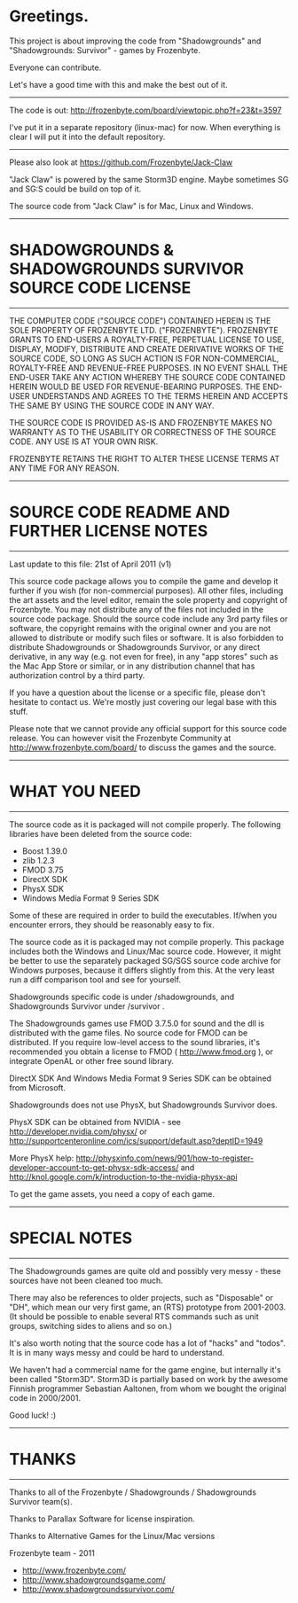 # Greetings. #


This project is about improving the code from "Shadowgrounds" and "Shadowgrounds: Survivor" - games by Frozenbyte.

Everyone can contribute.

Let's have a good time with this and make the best out of it.


----

The code is out:
http://frozenbyte.com/board/viewtopic.php?f=23&t=3597

I've put it in a separate repository (linux-mac) for now. When everything is clear I will put it into the default repository.

----

Please also look at https://github.com/Frozenbyte/Jack-Claw

"Jack Claw" is powered by the same Storm3D engine. Maybe sometimes SG and SG:S could be build on top of it.

The source code from "Jack Claw" is for Mac, Linux and Windows.



--------------------------------------------------------------------
# SHADOWGROUNDS & SHADOWGROUNDS SURVIVOR SOURCE CODE LICENSE #
--------------------------------------------------------------------

THE COMPUTER CODE ("SOURCE CODE") CONTAINED HEREIN IS THE SOLE PROPERTY OF FROZENBYTE LTD. ("FROZENBYTE").
FROZENBYTE GRANTS TO END-USERS A ROYALTY-FREE, PERPETUAL LICENSE TO USE, DISPLAY, MODIFY, DISTRIBUTE AND 
CREATE DERIVATIVE WORKS OF THE SOURCE CODE, SO LONG AS SUCH ACTION IS FOR NON-COMMERCIAL, ROYALTY-FREE
AND REVENUE-FREE PURPOSES. IN NO EVENT SHALL THE END-USER TAKE ANY ACTION WHEREBY THE SOURCE CODE CONTAINED
HEREIN WOULD BE USED FOR REVENUE-BEARING PURPOSES. THE END-USER UNDERSTANDS AND AGREES TO THE TERMS HEREIN
AND ACCEPTS THE SAME BY USING THE SOURCE CODE IN ANY WAY. 

THE SOURCE CODE IS PROVIDED AS-IS AND FROZENBYTE MAKES NO WARRANTY AS TO THE USABILITY OR CORRECTNESS
OF THE SOURCE CODE. ANY USE IS AT YOUR OWN RISK. 

FROZENBYTE RETAINS THE RIGHT TO ALTER THESE LICENSE TERMS AT ANY TIME FOR ANY REASON. 


------------------------------------------------------
# SOURCE CODE README AND FURTHER LICENSE NOTES #
------------------------------------------------------
Last update to this file: 21st of April 2011 (v1)

This source code package allows you to compile the game and develop it further if you wish (for non-commercial purposes). All other files, including the art assets and the level editor, remain the sole property and copyright of Frozenbyte. You may not distribute any of the files not included in the source code package. Should the source code include any 3rd party files or software, the copyright remains with the original owner and you are not allowed to distribute or modify such files or software. It is also forbidden to distribute Shadowgrounds or Shadowgrounds Survivor, or any direct derivative, in any way (e.g. not even for free), in any "app stores" such as the Mac App Store or similar, or in any distribution channel that has authorization control by a third party. 

If you have a question about the license or a specific file, please don't hesitate to contact us. We're mostly just covering our legal base with this stuff. 

Please note that we cannot provide any official support for this source code release. You can however visit the Frozenbyte Community at http://www.frozenbyte.com/board/ to discuss the games and the source. 


-----------------------
# WHAT YOU NEED #
-----------------------

The source code as it is packaged will not compile properly. The following libraries have been deleted from the source code:

 * Boost 1.39.0
 * zlib 1.2.3
 * FMOD 3.75
 * DirectX SDK
 * PhysX SDK
 * Windows Media Format 9 Series SDK

Some of these are required in order to build the executables. If/when you encounter errors, they should be reasonably easy to fix. 

The source code as it is packaged may not compile properly. This package includes both the Windows and Linux/Mac source code. However, it might be better to use the separately packaged SG/SGS source code archive for Windows purposes, because it differs slightly from this. At the very least run a diff comparison tool and see for yourself.

Shadowgrounds specific code is under /shadowgrounds, and Shadowgrounds Survivor under /survivor . 

The Shadowgrounds games use FMOD 3.7.5.0 for sound and the dll is distributed with the game files. No source code for FMOD can be distributed. If you require low-level access to the sound libraries, it's recommended you obtain a license to FMOD ( http://www.fmod.org ), or integrate OpenAL or other free sound library. 

DirectX SDK And Windows Media Format 9 Series SDK can be obtained from Microsoft.

Shadowgrounds does not use PhysX, but Shadowgrounds Survivor does.

PhysX SDK can be obtained from NVIDIA - see http://developer.nvidia.com/physx/ or
http://supportcenteronline.com/ics/support/default.asp?deptID=1949

More PhysX help: http://physxinfo.com/news/901/how-to-register-developer-account-to-get-physx-sdk-access/
and http://knol.google.com/k/introduction-to-the-nvidia-physx-api

To get the game assets, you need a copy of each game. 


-----------------------
# SPECIAL NOTES #
-----------------------

The Shadowgrounds games are quite old and possibly very messy - these sources have not been cleaned too much.

There may also be references to older projects, such as "Disposable" or "DH", which mean our very first game, an (RTS) prototype from 2001-2003. (It should be possible to enable several RTS commands such as unit groups, switching sides to aliens and so on.)

It's also worth noting that the source code has a lot of "hacks" and "todos". It is in many ways messy and could be hard to understand. 

We haven't had a commercial name for the game engine, but internally it's been called "Storm3D". Storm3D is partially based on work by the awesome Finnish programmer Sebastian Aaltonen, from whom we bought the original code in 2000/2001. 

Good luck! :)


----------------
# THANKS #
----------------

Thanks to all of the Frozenbyte / Shadowgrounds / Shadowgrounds Survivor team(s).

Thanks to Parallax Software for license inspiration.

Thanks to Alternative Games for the Linux/Mac versions



Frozenbyte team - 2011

* http://www.frozenbyte.com/
* http://www.shadowgroundsgame.com/
* http://www.shadowgroundssurvivor.com/